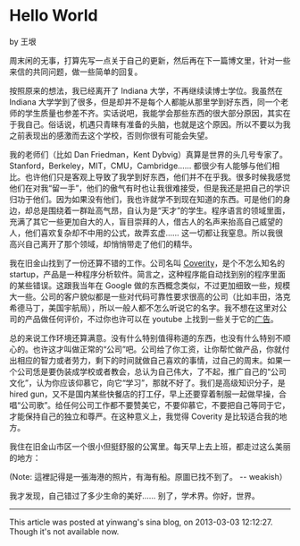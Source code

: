 Hello World
===========

by 王垠

周末闲的无事，打算先写一点关于自己的更新，然后再在下一篇博文里，针对一些来信的共同问题，做一些简单的回复。

按照原来的想法，我已经离开了 Indiana 大学，不再继续读博士学位。我虽然在 Indiana 大学学到了很多，但是却并不是每个人都能从那里学到好东西，同一个老师的学生质量也参差不齐。实话说吧，我能学会那些东西的很大部分原因，其实在于我自己。俗话说，机遇只青睐有准备的头脑，也就是这个原因。所以不要以为我之前表现出的感激而去这个学校，否则你很有可能会失望。

我的老师们（比如 Dan Friedman，Kent Dybvig）真算是世界的头几号专家了。Stanford，Berkeley，MIT，CMU，Cambridge…… 都很少有人能够与他们相比。也许他们只是客观上导致了我学到好东西，他们并不在乎我。很多时候我感觉他们在对我“留一手”，他们的傲气有时也让我很难接受，但是我还是把自己的学识归功于他们。因为如果没有他们，我也许就学不到现在知道的东西。可是他们的身边，却总是围绕着一群趾高气昂，自认为是“天才”的学生。程序语言的领域里面，充满了其它一些更加自大的人，盲目崇拜的人，借古人的名声来抬高自己威望的人，他们喜欢复杂却不中用的公式，故弄玄虚…… 这一切都让我窒息。所以我很高兴自己离开了那个领域，却悄悄带走了他们的精华。

我在旧金山找到了一份还算不错的工作。公司名叫 [Coverity][]，是个不怎么知名的 startup，产品是一种程序分析软件。简言之，这种程序能自动找到别的程序里面的某些错误。这跟我当年在 Google 做的东西概念类似，不过更加细致一些，规模大一些。公司的客户貌似都是一些对代码可靠性要求很高的公司（比如丰田，洛克希德马丁，美国宇航局），所以一般人都不怎么听说它的名字。我不想在这里对公司的产品做任何评价，不过你也许可以在 youtube 上找到一些关于它的[广告][ad]。

[Coverity]: http://www.coverity.com/
[ad]: http://www.youtube.com/watch?v=8gOic_LD2u8

总的来说工作环境还算满意。没有什么特别值得称道的东西，也没有什么特别不顺心的。也许这才叫做正常的“公司”吧。公司给了你工资，让你帮忙做产品，你就付出相应的智力或者劳力，剩下的时间就做自己喜欢的事情，过自己的周末。如果一个公司恁是要伪装成学校或者教会，总认为自己伟大，了不起，推广自己的“公司文化”，认为你应该仰慕它，向它“学习”，那就不好了。我们是高级知识分子，是 hired gun，又不是国内某些快餐店的打工仔，早上还要穿着制服一起做早操，合唱“公司歌”。给任何公司工作都不要赞美它，不要仰慕它，不要把自己等同于它，才能保持自己的独立和尊严。在这种意义上，我觉得 Coverity 是比较适合我的地方。

我住在旧金山市区一个很小但挺舒服的公寓里。每天早上去上班，都走过这么美丽的地方：

(Note: 這裡記得是一張海港的照片，有海有船。原圖已找不到了。 -- weakish）

我才发现，自己错过了多少生命的美好…… 别了，学术界。你好，世界。

----

This article was posted at yinwang's sina blog, on 2013-03-03 12:12:27. Though it's not available now.